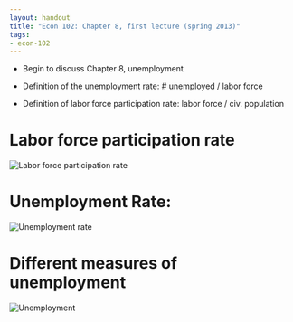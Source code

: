 ```yaml
---
layout: handout
title: "Econ 102: Chapter 8, first lecture (spring 2013)"
tags:
- econ-102
---
```


* Begin to discuss Chapter 8, unemployment

* Definition of the unemployment rate: # unemployed / labor force

* Definition of labor force participation rate: labor force / civ. population

# Labor force participation rate
![Labor force participation rate](http://research.stlouisfed.org/fredgraph.png?g=eXb)  

# Unemployment Rate:
![Unemployment rate](http://research.stlouisfed.org/fredgraph.png?g=ewz)

# Different measures of unemployment

![Unemployment](http://research.stlouisfed.org/fredgraph.png?g=eXd)
